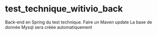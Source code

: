 # test_technique_witivio_back
Back-end en Spring du test technique.
Faire un Maven update
La base de donnée Mysql sera créée automatiquement
